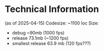 # Technical Information
(as of 2025-04-15)
Codesize: ~1100 loc
Size:
- debug ~90mb (1000 fps)
- release 73.1mb (~1200 fps)
- smallest release 63.9 mb (120 fps???) 
